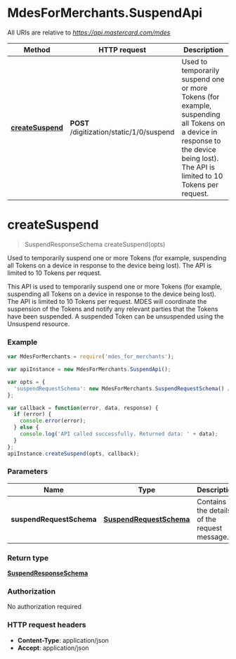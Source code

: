 # MdesForMerchants.SuspendApi

All URIs are relative to *https://api.mastercard.com/mdes*

Method | HTTP request | Description
------------- | ------------- | -------------
[**createSuspend**](SuspendApi.md#createSuspend) | **POST** /digitization/static/1/0/suspend | Used to temporarily suspend one or more Tokens (for example, suspending all Tokens on a device in response to the device being lost).  The API is limited to 10 Tokens per request.


<a name="createSuspend"></a>
# **createSuspend**
> SuspendResponseSchema createSuspend(opts)

Used to temporarily suspend one or more Tokens (for example, suspending all Tokens on a device in response to the device being lost).  The API is limited to 10 Tokens per request.

This API is used to temporarily suspend one or more Tokens (for example, suspending all Tokens on a device in response to the device being lost).  The API is limited to 10 Tokens per request. MDES will coordinate the suspension of the Tokens and notify any relevant parties that the Tokens have been suspended. A suspended Token can be unsuspended using the Unsuspend resource. 

### Example
```javascript
var MdesForMerchants = require('mdes_for_merchants');

var apiInstance = new MdesForMerchants.SuspendApi();

var opts = { 
  'suspendRequestSchema': new MdesForMerchants.SuspendRequestSchema() // SuspendRequestSchema | Contains the details of the request message. 
};

var callback = function(error, data, response) {
  if (error) {
    console.error(error);
  } else {
    console.log('API called successfully. Returned data: ' + data);
  }
};
apiInstance.createSuspend(opts, callback);
```

### Parameters

Name | Type | Description  | Notes
------------- | ------------- | ------------- | -------------
 **suspendRequestSchema** | [**SuspendRequestSchema**](SuspendRequestSchema.md)| Contains the details of the request message.  | [optional] 

### Return type

[**SuspendResponseSchema**](SuspendResponseSchema.md)

### Authorization

No authorization required

### HTTP request headers

 - **Content-Type**: application/json
 - **Accept**: application/json

